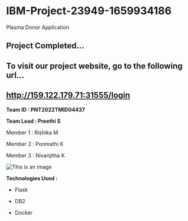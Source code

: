 # IBM-Project-23949-1659934186
Plasma Donor Application


## Project Completed...

## To visit our project website, go to the following url...

## http://159.122.179.71:31555/login



**Team ID : PNT2022TMID04437**


**Team Lead : Preethi S**

Member 1  : Rishika M 

Member 2  : Ponmathi K

Member 3  : Nivanjitha K


![This is an image](https://plasmaapp.s3.jp-tok.cloud-object-storage.appdomain.cloud/help.jpg )


**Technologies Used :**

   * Flask
   
   * DB2
   
   + Docker 
   
   

